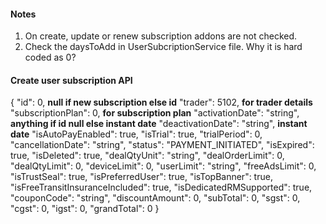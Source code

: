 #### Notes
1. On create, update or renew subscription addons are not checked.
2. Check the daysToAdd in UserSubcriptionService file. Why it is hard coded as 0?

#### Create user subscription API
{
  "id": 0, **null if new subscription else id**
  "trader": 5102, **for trader details**
  "subscriptionPlan": 0, **for subscription plan**
  "activationDate": "string", **anything if id null else instant date**
  "deactivationDate": "string", **instant date**
  "isAutoPayEnabled": true,
  "isTrial": true,
  "trialPeriod": 0,
  "cancellationDate": "string",
  "status": "PAYMENT_INITIATED",
  "isExpired": true,
  "isDeleted": true,
  "dealQtyUnit": "string",
  "dealOrderLimit": 0,
  "dealQtyLimit": 0,
  "deviceLimit": 0,
  "userLimit": "string",
  "freeAdsLimit": 0,
  "isTrustSeal": true,
  "isPreferredUser": true,
  "isTopBanner": true,
  "isFreeTransitInsuranceIncluded": true,
  "isDedicatedRMSupported": true,
  "couponCode": "string",
  "discountAmount": 0,
  "subTotal": 0,
  "sgst": 0,
  "cgst": 0,
  "igst": 0,
  "grandTotal": 0
}